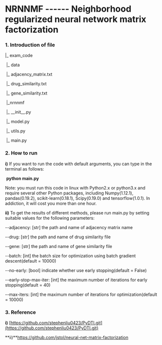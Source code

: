 # NRNNMF ------ Neighborhood regularized neural network matrix factorization

### 1. Introduction of file

|_ exam_code

​	|_ data

​		|_ adjacency_matrix.txt

​		|_ drug_similarity.txt

​		|_ gene_similarity.txt

​	|_nrnnmf

​		|_ __init\_\_.py

​		|_ model.py

​		|_ utils.py

​	|_ main.py

### 2. How to run

**i)** If you want to run the code with default arguments, you can type in the terminal as follows:

​	**python main.py**

Note: you must run this code in linux with Python2.x or python3.x and require several other Python packages, including Numpy(1.12.1), pandas(0.19.2), scikit-learn(0.18.1), Scipy(0.19.0)  and tensorflow(1.0.1). In addiction, it will cost you more than one hour.



**ii)** To get the results of different methods, please run main.py by setting suitable values for the following parameters:

--adjacency:			[str] the path and name of adjacency matrix name

--drug:				[str] the path and name of drug similarity file

--gene:				[str] the path and name of gene similarity file

--batch:				[int] the batch size for optimization using batch gradient descent(default = 10000)

--no-early:			[bool] indicate whether use early stopping(default = False)

--early-stop-max-iter:	[int] the maximum number of iterations for early stopping(default = 40)

--max-iters:			[int] the maximum number of iterations for optimization(default = 10000)



### 3. Reference

**i)** [https://github.com/stephenliu0423/PyDTI.git](https://github.com/stephenliu0423/PyDTI.git)

**ii)**https://github.com/jstol/neural-net-matrix-factorization